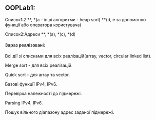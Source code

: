 ## OOPLab1: 
Список1:2 \*\*, \*(a - інші алгоритми - heap sort) \*\*(d, e за допомогою функції або оператора користувача)

Cписок2:Адреси \*\*, \*(a), \*(c), \*(d) 


#### Зараз реалізовані:
Всі дії зі списками для всіх реалізацій(array, vector, circular linked list).

Merge sort - для всіх реалізацій.

Quick sort - для array та vector.

Базові функції IPv4, IPv6.

Перевірка належності до підмережі.

Parsing IPv4, IPv6.

Пошук вільного діапазону адрес заданої підмережі.